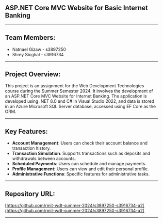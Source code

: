 

## ASP.NET Core MVC Website for Basic Internet Banking

---

## Team Members:

- Natnael Gizaw - s3897250
- Shrey Singhal - s3916734

---

## Project Overview:

This project is an assignment for the Web Development Technologies course during the Summer Semester 2024. It involves the development of an ASP.NET Core MVC Website for Internet Banking. The application is developed using .NET 8.0 and C# in Visual Studio 2022, and data is stored in an Azure Microsoft SQL Server database, accessed using EF Core as the ORM.

---

## Key Features:

- **Account Management**: Users can check their account balance and transaction history.
- **Transaction Simulation**: Supports transactions such as deposits and withdrawals between accounts.
- **Scheduled Payments**: Users can schedule and manage payments.
- **Profile Management**: Users can view and edit their personal profile.
- **Administrative Functions**: Specific features for administrative tasks.

---

## Repository URL:

[https://github.com/rmit-wdt-summer-2024/s3897250-s3916734-a2](https://github.com/rmit-wdt-summer-2024/s3897250-s3916734-a2)

---
